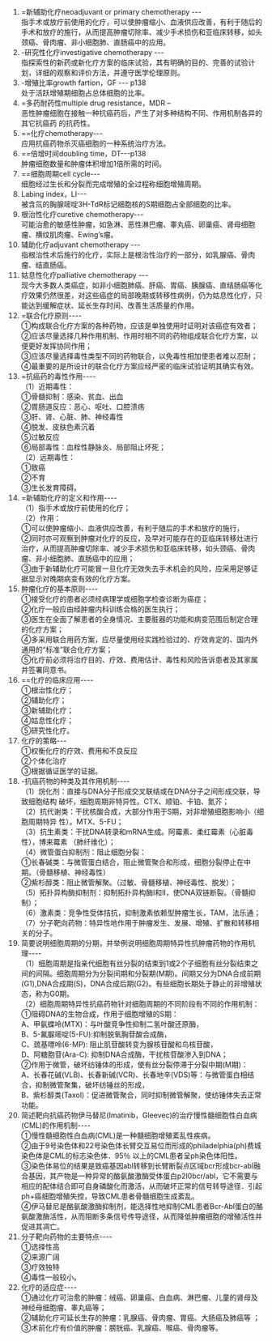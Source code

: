 1. =新辅助化疗neoadjuvant or primary chemotherapy ---  
指手术或放疗前使用的化疗，可以使肿瘤缩小、血液供应改善，有利于随后的手术和放疗的施行，从而提高肿瘤切除率、减少手术损伤和亚临床转移，如头颈癌、骨肉瘤、非小细胞肺、直肠癌中的应用。  
2. -研究性化疗investigative chemotherapy ---  
指探索性的新药或新化疗方案的临床试验，其有明确的目的、完善的试验计划，详细的观察和评价方法，并遵守医学伦理原则。  
3. -增殖比率growth fartion，GF --- p138  
处于活跃增殖期细胞占总体细胞的比率。  
4. =多药耐药性multiple drug resistance，MDR –  
恶性肿瘤细胞在接触一种抗癌药后，产生了对多种结构不同、作用机制各异的其它抗癌药
的抗药性。  
5. ==化疗chemotherapy---  
应用抗癌药物杀灭癌细胞的一种系统治疗方法。  
6. ==倍增时间doubling time，DT---p138  
肿瘤细胞数量和肿瘤体积增加1倍所需的时间。  
8. ==细胞周期cell cycle---  
细胞经过生长和分裂而完成增殖的全过程称细胞增殖周期。  
9. Labing index，LI---  
被含氚的胸腺嘧啶3H-TdR标记细胞核的S期细胞占全部细胞的比率。  
10. 根治性化疗curetive chemotherapy---  
可能治愈的敏感性肿瘤，如急淋、恶性淋巴瘤、睾丸癌、卵巢癌、肾母细胞瘤、横纹肌肉瘤、Ewing’s瘤。  
11. 辅助化疗adjuvant chemotherapy ---  
指根治性术后施行的化疗，实际上是根治性治疗的一部分，如乳腺癌、骨肉瘤、结直肠癌。  
12. 姑息性化疗palliative chemotherapy ---  
现今大多数人类癌症，如非小细胞肺癌、肝癌、胃癌、胰腺癌、直结肠癌等化疗效果仍然很差，对这些癌症的局部晚期或转移性病例，仍为姑息性化疗，只能达到缓解症状、延长生存时间、改善生活质量的作用。  
13. =联合化疗原则----  
①构成联合化疗方案的各种药物，应该是单独使用时证明对该癌症有效者；  
②应该尽量选择几种作用机制、作用时相不同的药物组成联合化疗方案，以便更好发挥协同作用；  
③应该尽量选择毒性类型不同的药物联合，以免毒性相加使患者难以忍耐；  
④最重要的是所设计的联合化疗方案应经严密的临床试验证明其确实有效。  
14. =抗癌药的毒性作用----  
（1）近期毒性：  
①骨髓抑制：感染、贫血、出血   
②胃肠道反应：恶心、呕吐、口腔溃疡  
③肝、肾、心脏、肺、神经毒性   
④脱发、皮肤色素沉着      
⑤过敏反应  
⑥局部毒性：血栓性静脉炎、局部阻止坏死；  
（2）远期毒性：  
①致癌  
②不育  
③生长发育障碍。  
15. =新辅助化疗的定义和作用----  
（1）指手术或放疗前使用的化疗；  
（2）作用：  
①可以使肿瘤缩小、血液供应改善，有利于随后的手术和放疗的施行，  
②同时亦可观察到肿瘤对化疗的反应，及早对可能存在的亚临床转移灶进行治疗，从而提高肿瘤切除率、减少手术损伤和亚临床转移，如头颈癌、骨肉瘤、非小细胞肺、直肠癌中的应用；  
③由于新辅助化疗可能冒一旦化疗无效失去手术机会的风险，应采用足够证据显示对晚期病变有效的化疗方案。  
16. 肿瘤化疗的基本原则----  
①接受化疗的患者必须经病理学或细胞学检查诊断为癌症；  
②化疗一般应由经肿瘤内科训练合格的医生执行；  
③医生在全面了解患者的全身情况、主要脏器的功能和病变范围后制定合理的化疗方案；   
④多采用联合用药方案，应尽量使用经实践检验过的、疗效肯定的、国内外通用的“标准”联合化疗方案；  
⑤化疗前必须将治疗目的、疗效、费用估计、毒性和风险告诉患者及其家属并签署同意书。  
17. ==化疗的临床应用----  
①根治性化疗；  
②辅助化疗；  
③新辅助化疗；  
④姑息性化疗；  
⑤研究性化疗。
18. 化疗的策略---  
①权衡化疗的疗效、费用和不良反应  
②个体化治疗  
③根据循证医学的证据。 
19. -抗癌药物的种类及其作用机制----  
（1）烷化剂：直接与DNA分子形成交叉联结或在DNA分子之间形成交联，导致细胞结构
破坏，细胞周期非特异性。CTX、顺铂、卡铂、氮芥；  
（2）抗代谢类：干扰核酸合成，大部分作用于S期，对非增殖细胞影响小（细胞周期特异
性）。MTX、5-FU；  
（3）抗生素类：干扰DNA转录和mRNA生成。阿霉素、柔红霉素（心脏毒性），博来霉素
（肺纤维化）；  
（4）微管蛋白抑制剂：阻止细胞分裂：  
①长春碱类：与微管蛋白结合，阻止微管聚合和形成，细胞分裂停止在中期。（骨髓移植、神经毒性）  
②紫杉醇类：阻止微管解聚。（过敏、骨髓移植、神经毒性、脱发）；  
（5）拓扑异构酶抑制剂：抑制拓扑异构酶I和II，使DNA双链断裂。（骨髓抑制）；  
（6）激素类：竞争性受体拮抗，抑制激素依赖型肿瘤生长，TAM，法乐通；  
（7）分子靶向药物：特异性地作用于肿瘤发生、发展、增殖、扩散和转移相关的分子。  
20. 简要说明细胞周期的分期，并举例说明细胞周期特异性抗肿瘤药物的作用机理----  
（1）细胞周期是指亲代细胞有丝分裂的结束到1或2个子细胞有丝分裂结束之间的间隔。细胞周期分为分裂间期和分裂期(M期)。间期又分为DNA合成前期(G1),DNA合成期(S)，DNA合成后期(G2)。有些细胞长期处于静止的非增殖状态，称为G0期。  
（2）细胞周期特异性抗癌药物针对细胞周期的不同阶段有不同的作用机制：  
①阻碍DNA的生物合成，作用于细胞增殖的S期：  
A、甲氨蝶呤(MTX)：与叶酸竞争性抑制二氢叶酸还原酶，  
B、5-氟脲嘧啶(5-FU):抑制脱氧胸苷酸合成酶，  
C、巯基嘌呤(6-MP): 阻止肌苷酸转变为腺核苷酸和鸟核苷酸，  
D、阿糖胞苷(Ara-C): 抑制DNA合成酶，干扰核苷酸渗入到DNA；   
②作用于微管，破坏纺锤体的形成，使有丝分裂停滞于分裂中期(M期)：  
A、长春花碱(VLB)、长春新碱(VCR)、长春地辛(VDS)等：与微管蛋白相结合，抑制微管聚集，破坏纺锤丝的形成，  
B、紫杉醇类(Taxol)：促进微管聚合，同时抑制微管解聚，使纺锤体失去正常功能。  
21. 简述靶向抗癌药物伊马替尼(Imatinib，Gleevec)的治疗慢性髓细胞性白血病(CML)的作用机制----  
①慢性髓细胞性白血病(CML)是一种髓细胞增殖紊乱性疾病。  
②由于9号染色体和22号染色体长臂交互易位而形成的philadelphia(ph)费城染色体是CML的标志染色体．95％ 以上的CML患者呈ph染色体阳性。  
③染色体易位的结果是致癌基因abl转移到长臂断裂点区域bcr形成bcr-abl融合基因，其产物是一种异常的酪氨酸激酶受体蛋白p2l0bcr/abl，它不需要与相应的配体结合即可自身磷酸化而激活，从而破坏正常的信号转导途径．引起ph+癌细胞增殖失控，导致CML患者骨髓细胞生成紊乱。  
④伊马替尼是酪氨酸激酶抑制剂，能选择性地抑制CML患者Bcr-Abl蛋白的酪氨酸激酶活性，从而阻断多条信号传导途径，从而降低肿瘤细胞的增殖活性并促进其凋亡。  
22. 分子靶向药物的主要特点----  
①选择性高  
②来源广阔  
③疗效独特  
④毒性一般较小。  
23. 化疗的适应症----  
①通过化疗可治愈的肿瘤：绒癌、卵巢癌、白血病、淋巴瘤、儿童的肾母及神经母细胞瘤、睾丸癌等；  
②辅助化疗可延长生存的肿瘤：乳腺癌、骨肉瘤、胃癌、大肠癌及肺癌等 ；  
③术前化疗有价值的肿瘤：膀胱癌、乳腺癌、喉癌、骨肉瘤等。  